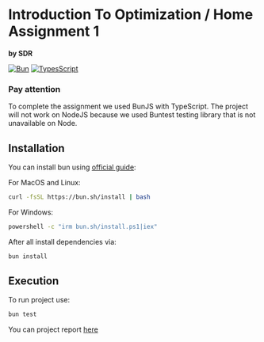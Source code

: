 # Introduction To Optimization / Home Assignment 1

**by SDR**

[![Bun][Bun.js]][Bun-url] [![TypesScript][TypeScript-logo]][TypeScript-url]

### Pay attention

To complete the assignment we used BunJS with TypeScript. The project will not
work on NodeJS because we used Buntest testing library that is not unavailable
on Node.

## Installation

You can install bun using [official guide](https://bun.sh/docs/installation):

For MacOS and Linux:

```bash
curl -fsSL https://bun.sh/install | bash
```

For Windows:

```bash
powershell -c "irm bun.sh/install.ps1|iex"
```

After all install dependencies via:

```bash
bun install
```

## Execution

To run project use:

```bash
bun test
```

You can project report [here](report/report.pdf)

[Bun.js]: https://img.shields.io/badge/Bun-%23000000.svg?style=for-the-badge&logo=bun&logoColor=white
[Bun-url]: https://bun.sh/
[TypeScript-logo]: https://img.shields.io/badge/typescript-000000.svg?style=for-the-badge&logo=typescript&logoColor=white
[TypeScript-url]: https://www.typescriptlang.org/
